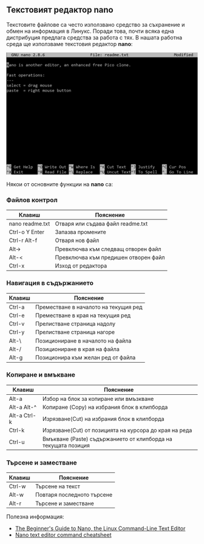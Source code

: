 ## Текстовият редактор nano

Текстовите файлове са често използвано средство за съхранение и обмен на информация в Линукс. Поради това, почти всяка една дистрибуция предлага средства за работа с тях. В нашата работна среда ще използваме текстовия редактор **nano**:

![13_nano.png](13_nano.png)  

Някои от основните функции на **nano** са:

### Файлов контрол

| Клавиш          | Пояснение                            |
| --------------- | ------------------------------------ |
| nano readme.txt | Отваря или съдава файл readme.txt    |
| Ctrl-o Y Enter  | Запазва промените                    |
| Ctrl-r Alt-f    | Отваря нов файл                      |
| Alt->           | Превключва към следващ отворен файл  |
| Alt-<           | Превключва към предишен отворен файл |
| Ctrl-x          | Изход от редактора                   |

### Навигация в съдържанието

| Клавиш | Пояснение                             |
| ------ | ------------------------------------- |
| Ctrl-a | Преместване в началото на текущия ред |
| Ctrl-e | Преместване в края на текущия ред     |
| Ctrl-v | Прелистване страница надолу           |
| Ctrl-y | Прелистване страница нагоре           |
| Alt-\  | Позициониране в началото на файла     |
| Alt-/  | Позициониране в края на файла         |
| Alt-g  | Позиционира към желан ред от файла    |

### Копиране и вмъкване

| Клавиш       | Пояснение                                                      |
| ------------ | -------------------------------------------------------------- |
| Alt-a	       | Избор на блок за копиране или вмъзкване                        |
| Alt-a Alt-^  | Копиране (Copy) на избрания блок в клипборда                   |
| Alt-a Ctrl-k | Изрязване(Cut) на избрания блок в клипборда                    |
| Ctrl-k       | Изрязване(Cut) от позицията на курсора до края на реда         |
| Ctrl-u       | Вмъкване (Paste) съдържанието от клипборда на текущата позиция |

### Търсене и заместване

| Клавиш | Пояснение                  |
| ------ | -------------------------- |
| Ctrl-w | Търсене на текст           |
| Alt-w  | Повтаря последното търсене |
| Alt-r  | Търсене и заместване       |
 
Полезна информация:
- [The Beginner's Guide to Nano, the Linux Command-Line Text Editor](https://www.howtogeek.com/howto/42980/the-beginners-guide-to-nano-the-linux-command-line-text-editor/)
- [Nano text editor command cheatsheet](http://www.codexpedia.com/text-editor/nano-text-editor-command-cheatsheet/)
